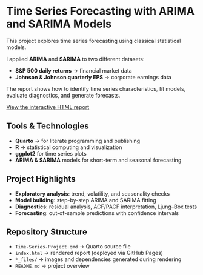 # Time Series Forecasting with ARIMA and SARIMA Models

This project explores time series forecasting using classical statistical models.  

I applied **ARIMA** and **SARIMA** to two different datasets:
- **S&P 500 daily returns** → financial market data
- **Johnson & Johnson quarterly EPS** → corporate earnings data

The report shows how to identify time series characteristics, fit models, evaluate diagnostics, and generate forecasts.

[View the interactive HTML report](https://hailielielie.github.io/Time-Series-Forecasting-with-ARIMA-SARIMA-Models/index.html)

## Tools & Technologies
- **Quarto** → for literate programming and publishing  
- **R** → statistical computing and visualization  
- **ggplot2** for time series plots  
- **ARIMA & SARIMA** models for short-term and seasonal forecasting  

## Project Highlights
- **Exploratory analysis**: trend, volatility, and seasonality checks  
- **Model building**: step-by-step ARIMA and SARIMA fitting  
- **Diagnostics**: residual analysis, ACF/PACF interpretation, Ljung–Box tests  
- **Forecasting**: out-of-sample predictions with confidence intervals  

## Repository Structure
- `Time-Series-Project.qmd` → Quarto source file  
- `index.html` → rendered report (deployed via GitHub Pages)  
- `*_files/` → images and dependencies generated during rendering  
- `README.md` → project overview  
